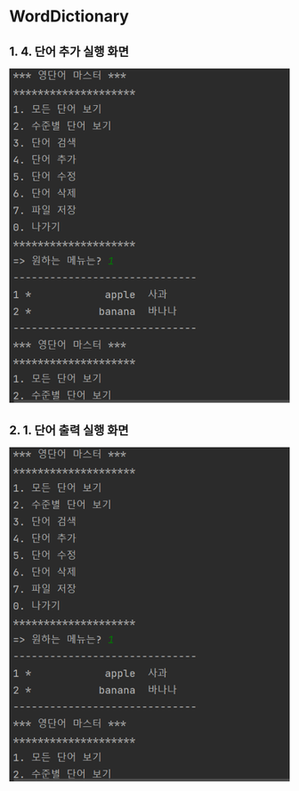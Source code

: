 # WordDictionary

## 1. 4. 단어 추가 실행 화면

<img src = 'https://github.com/JeongSuA0724/WordDictionary/blob/master/screenshots/image.png?raw=true'>

## 2. 1. 단어 출력 실행 화면

<img src = 'https://github.com/JeongSuA0724/WordDictionary/blob/master/screenshots/image2.png?raw=true'>
